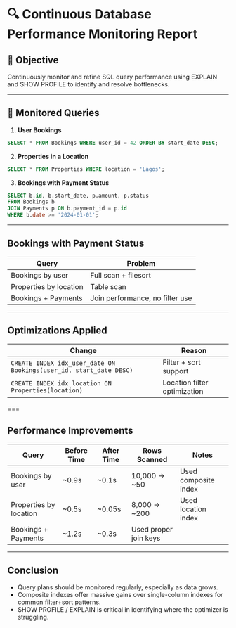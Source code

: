 # 🔍 Continuous Database Performance Monitoring Report

## 🎯 Objective
Continuously monitor and refine SQL query performance using EXPLAIN and SHOW PROFILE to identify and resolve bottlenecks.

---

## 🧪 Monitored Queries

1. **User Bookings**

```sql
SELECT * FROM Bookings WHERE user_id = 42 ORDER BY start_date DESC;
```
2. **Properties in a Location**

```sql
SELECT * FROM Properties WHERE location = 'Lagos';
```

3. **Bookings with Payment Status**

```sql
SELECT b.id, b.start_date, p.amount, p.status
FROM Bookings b
JOIN Payments p ON b.payment_id = p.id
WHERE b.date >= '2024-01-01';
```

---

## Bookings with Payment Status

| Query                  | Problem                         |
| ---------------------- | ------------------------------- |
| Bookings by user       | Full scan + filesort            |
| Properties by location | Table scan                      |
| Bookings + Payments    | Join performance, no filter use |

---

## Optimizations Applied
| Change                                                             | Reason                       |
| ------------------------------------------------------------------ | ---------------------------- |
| `CREATE INDEX idx_user_date ON Bookings(user_id, start_date DESC)` | Filter + sort support        |
| `CREATE INDEX idx_location ON Properties(location)`                | Location filter optimization |

===

## Performance Improvements
| Query                  | Before Time | After Time | Rows Scanned          | Notes                |
| ---------------------- | ----------- | ---------- | --------------------- | -------------------- |
| Bookings by user       | \~0.9s      | \~0.1s     | 10,000 → \~50         | Used composite index |
| Properties by location | \~0.5s      | \~0.05s    | 8,000 → \~200         | Used location index  |
| Bookings + Payments    | \~1.2s      | \~0.3s     | Used proper join keys |                      |

---

## Conclusion
- Query plans should be monitored regularly, especially as data grows.
- Composite indexes offer massive gains over single-column indexes for common filter+sort patterns.
- SHOW PROFILE / EXPLAIN is critical in identifying where the optimizer is struggling.